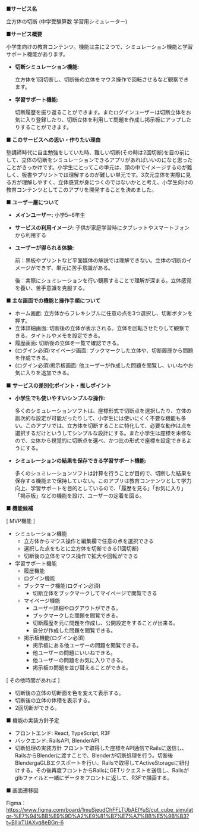 **■サービス名**

立方体の切断 (中学受験算数 学習用シミュレーター)

**■サービス概要**

小学生向けの教育コンテンツ。機能は主に２つで、シミュレーション機能と学習サポート機能があります。

- **切断シミュレーション機能:**
    
    立方体を1回切断し、切断後の立体をマウス操作で回転させるなど観察できます。
    
- **学習サポート機能:**
    
    切断履歴を振り返ることができます。またログインユーザーは切断立体をお気に入り登録したり、切断立体を利用して問題を作成し掲示板にアップしたりすることができます。
    

**■ このサービスへの思い・作りたい理由**

塾講師時代に自主勉強をしていた時、難しい切断(その時は2回切断)を目の前にして、立体の切断をシミュレーションできるアプリがあればいいのになと思ったことがきっかけです。小学生にとってこの単元は、頭の中でイメージするのが難しく、板書やプリントでは理解するのが難しい単元です。3次元立体を実際に見る方が理解しやすく、立体感覚が身につくのではないかとと考え、小学生向けの教育コンテンツとしてこのアプリを開発することを決めました。

**■ ユーザー層について**

- **メインユーザー:** 小学5~6年生
- **サービスの利用イメージ:** 子供が家庭学習時にタブレットやスマートフォンから利用する
- **ユーザーが得られる体験:**
    
    前：黒板やプリントなど平面媒体の解説では理解できない。立体の切断のイメージができず、単元に苦手意識がある。
    
    後：実際にシュミレーションを行い観察することで理解が深まる。立体感覚を養い、苦手意識を克服する。
    

**■ 主な画面での機能と操作手順について**

- ホーム画面: 立方体からフレキシブルに任意の点を3つ選択し、切断ボタンを押す。
- 立体詳細画面: 切断後の立体が表示される。立体を回転させたりして観察できる。タイトルやメモを設定できる。
- 履歴画面: 切断後の立体を一覧で確認できる。
- (ログイン必須)マイページ画面: ブックマークした立体や、切断履歴から問題を作成できる。
- (ログイン必須)掲示板画面: 他ユーザーが作成した問題を閲覧し、いいねやお気に入りを追加できる。

■ **サービスの差別化ポイント・推しポイント**

- **小学生でも使いやすいシンプルな操作:**
    
    多くのシミュレーションソフトは、座標形式で切断点を選択したり、立体の副次的な設定が可能だったりして、小学生には使いにくく不要な機能も多い。このアプリでは、立方体を切断することに特化して、必要な動作は点を選択するだけというしてシンプルな設計にする。また小学生は座標を未修なので、立体から視覚的に切断点を選べ、かつ比の形式で座標を設定できるようにする。
    
- **シミュレーションの結果を保存できる学習サポート機能:**
    
    多くのシュミレーションソフトは計算を行うことが目的で、切断した結果を保存する機能まで保持していない。このアプリは教育コンテンツとして学力向上、学習サポートを目的としているので、「履歴を見る」「お気に入り」「掲示板」などの機能を設け、ユーザーの定着を図る。
    

**■ 機能候補**

[ MVP機能 ]

- シミュレーション機能
    - 立方体からマウス操作と編集欄で任意の点を選択できる
    - 選択した点をもとに立方体を切断できる(1回切断)
    - 切断後の立体をマウス操作で拡大や回転ができる
- 学習サポート機能
    - 履歴機能
    - ログイン機能
    - ブックマーク機能(ログイン必須)
        - 切断立体をブックマークしてマイページで閲覧できる
    - マイページ機能
        - ユーザー詳細やログアウトができる。
        - ブックマークした問題を閲覧できる。
        - 切断履歴を元に問題を作成し、公開設定をすることが出来る。
        - 自分が作成した問題を閲覧できる。
    - 掲示板機能(ログイン必須)
        - 掲示板にある他ユーザーの問題を閲覧できる。
        - 他ユーザーの問題にいいねできる。
        - 他ユーザーの問題をお気に入りできる。
        - 掲示板の問題を並び替えることができる。

[ その他時間があれば ]

- 切断後の立体の切断面を色を変えて表示する。
- 切断後の立体の体積を表示する。
- 2回切断ができる。

■ 機能の実装方針予定

- フロントエンド: React, TypeScript, R3F
- バックエンド: RailsAPI, BlenderAPI
- 切断処理の実装方針
  フロントで取得した座標をAPI通信でRailsに送信し、RailsからBlenderに渡すことで、Blenderが切断処理を行う。切断後BlendergaGLBエクスポートを行い、Railsで取得してActiveStorageに紐付けする。その後再度フロントからRailsにGETリクエストを送信し、Railsがglbファイルと一緒にデータをフロントに返して、R3Fで描画する。

■ 画面遷移図

Figma：https://www.figma.com/board/1muSjeudChFFLTUbAEIYuS/cut_cube_simulator-%E7%94%BB%E9%9D%A2%E9%81%B7%E7%A7%BB%E5%9B%B3?t=BlIjxTUAXvq8eBGn-6
